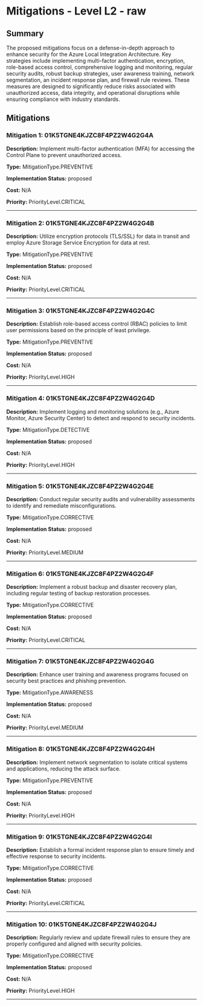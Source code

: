 # Mitigations - Level L2 - raw

## Summary

The proposed mitigations focus on a defense-in-depth approach to enhance security for the Azure Local Integration Architecture. Key strategies include implementing multi-factor authentication, encryption, role-based access control, comprehensive logging and monitoring, regular security audits, robust backup strategies, user awareness training, network segmentation, an incident response plan, and firewall rule reviews. These measures are designed to significantly reduce risks associated with unauthorized access, data integrity, and operational disruptions while ensuring compliance with industry standards.

## Mitigations

### Mitigation 1: 01K5TGNE4KJZC8F4PZ2W4G2G4A

**Description:** Implement multi-factor authentication (MFA) for accessing the Control Plane to prevent unauthorized access.

**Type:** MitigationType.PREVENTIVE

**Implementation Status:** proposed

**Cost:** N/A

**Priority:** PriorityLevel.CRITICAL

---

### Mitigation 2: 01K5TGNE4KJZC8F4PZ2W4G2G4B

**Description:** Utilize encryption protocols (TLS/SSL) for data in transit and employ Azure Storage Service Encryption for data at rest.

**Type:** MitigationType.PREVENTIVE

**Implementation Status:** proposed

**Cost:** N/A

**Priority:** PriorityLevel.CRITICAL

---

### Mitigation 3: 01K5TGNE4KJZC8F4PZ2W4G2G4C

**Description:** Establish role-based access control (RBAC) policies to limit user permissions based on the principle of least privilege.

**Type:** MitigationType.PREVENTIVE

**Implementation Status:** proposed

**Cost:** N/A

**Priority:** PriorityLevel.HIGH

---

### Mitigation 4: 01K5TGNE4KJZC8F4PZ2W4G2G4D

**Description:** Implement logging and monitoring solutions (e.g., Azure Monitor, Azure Security Center) to detect and respond to security incidents.

**Type:** MitigationType.DETECTIVE

**Implementation Status:** proposed

**Cost:** N/A

**Priority:** PriorityLevel.HIGH

---

### Mitigation 5: 01K5TGNE4KJZC8F4PZ2W4G2G4E

**Description:** Conduct regular security audits and vulnerability assessments to identify and remediate misconfigurations.

**Type:** MitigationType.CORRECTIVE

**Implementation Status:** proposed

**Cost:** N/A

**Priority:** PriorityLevel.MEDIUM

---

### Mitigation 6: 01K5TGNE4KJZC8F4PZ2W4G2G4F

**Description:** Implement a robust backup and disaster recovery plan, including regular testing of backup restoration processes.

**Type:** MitigationType.CORRECTIVE

**Implementation Status:** proposed

**Cost:** N/A

**Priority:** PriorityLevel.CRITICAL

---

### Mitigation 7: 01K5TGNE4KJZC8F4PZ2W4G2G4G

**Description:** Enhance user training and awareness programs focused on security best practices and phishing prevention.

**Type:** MitigationType.AWARENESS

**Implementation Status:** proposed

**Cost:** N/A

**Priority:** PriorityLevel.MEDIUM

---

### Mitigation 8: 01K5TGNE4KJZC8F4PZ2W4G2G4H

**Description:** Implement network segmentation to isolate critical systems and applications, reducing the attack surface.

**Type:** MitigationType.PREVENTIVE

**Implementation Status:** proposed

**Cost:** N/A

**Priority:** PriorityLevel.HIGH

---

### Mitigation 9: 01K5TGNE4KJZC8F4PZ2W4G2G4I

**Description:** Establish a formal incident response plan to ensure timely and effective response to security incidents.

**Type:** MitigationType.CORRECTIVE

**Implementation Status:** proposed

**Cost:** N/A

**Priority:** PriorityLevel.CRITICAL

---

### Mitigation 10: 01K5TGNE4KJZC8F4PZ2W4G2G4J

**Description:** Regularly review and update firewall rules to ensure they are properly configured and aligned with security policies.

**Type:** MitigationType.CORRECTIVE

**Implementation Status:** proposed

**Cost:** N/A

**Priority:** PriorityLevel.HIGH

---

